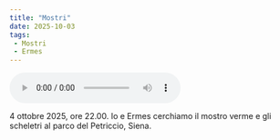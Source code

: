 ```yaml
---
title: "Mostri"
date: 2025-10-03
tags:
 - Mostri
 - Ermes
---
```


<audio controls>
  <source src="/audio/202510042200.mp3" type="audio/mpeg">
  Il tuo browser non supporta l'audio HTML5.
</audio>

4 ottobre 2025, ore 22.00. Io e Ermes cerchiamo il mostro verme e gli scheletri al parco del Petriccio, Siena.
